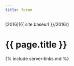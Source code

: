 ```yaml
---
title: forum
---
```


[2016]({{ site.baseurl }}/2016/)

# {{ page.title }}

{% include server-links.md %}
